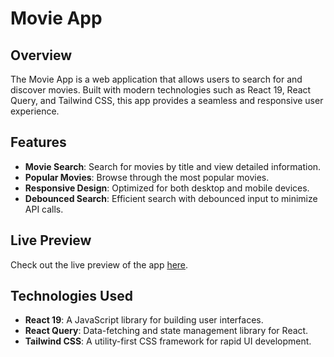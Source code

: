 # Movie App

## Overview
The Movie App is a web application that allows users to search for and discover movies. Built with modern technologies such as React 19, React Query, and Tailwind CSS, this app provides a seamless and responsive user experience. 

## Features
- **Movie Search**: Search for movies by title and view detailed information.
- **Popular Movies**: Browse through the most popular movies.
- **Responsive Design**: Optimized for both desktop and mobile devices.
- **Debounced Search**: Efficient search with debounced input to minimize API calls.

## Live Preview
Check out the live preview of the app [here](https://movie-app-ashy-one.vercel.app/).

## Technologies Used
- **React 19**: A JavaScript library for building user interfaces.
- **React Query**: Data-fetching and state management library for React.
- **Tailwind CSS**: A utility-first CSS framework for rapid UI development.
